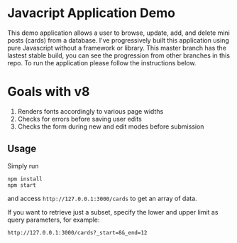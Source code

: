 # Javacript Application Demo
This demo application allows a user to browse, update, add, and delete mini posts (cards) from a database. I've progressively built this application using pure Javascript without a framework or library. This master branch has the lastest stable build, you can see the progression from other branches in this repo. To run the application please follow the instructions below. 

# Goals with v8

1. Renders fonts accordingly to various page widths
2. Checks for errors before saving user edits
3. Checks the form during new and edit modes before submission

## Usage
Simply run

    npm install
    npm start

and access ``http://127.0.0.1:3000/cards`` to get an array of data.

If you want to retrieve just a subset, specify the lower and upper limit as query parameters, for example:

    http://127.0.0.1:3000/cards?_start=8&_end=12
